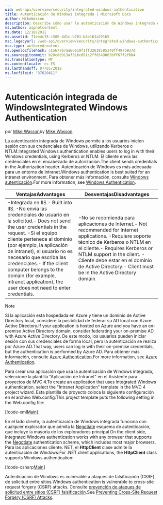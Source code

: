 ```yaml
---
uid: web-api/overview/security/integrated-windows-authentication
title: Autenticación de Windows integrada | Microsoft Docs
author: MikeWasson
description: Describe cómo usar la autenticación de Windows integrada en ASP.NET Web API.
ms.author: aspnetcontent
ms.date: 12/18/2012
ms.assetid: 71ee4c78-c500-4d1c-b761-b4e161a291b5
msc.legacyurl: /web-api/overview/security/integrated-windows-authentication
msc.type: authoredcontent
ms.openlocfilehash: c15677b7aa66619f1ff32819585340ff497b937d
ms.sourcegitcommit: b28cd0313af316c051c2ff8549865bff67f2fbb4
ms.translationtype: MT
ms.contentlocale: es-ES
ms.lasthandoff: 07/05/2018
ms.locfileid: "37820411"
---
```

<a name="integrated-windows-authentication"></a><span data-ttu-id="a4963-103">Autenticación integrada de Windows</span><span class="sxs-lookup"><span data-stu-id="a4963-103">Integrated Windows Authentication</span></span>
====================
<span data-ttu-id="a4963-104">por [Mike Wasson](https://github.com/MikeWasson)</span><span class="sxs-lookup"><span data-stu-id="a4963-104">by [Mike Wasson](https://github.com/MikeWasson)</span></span>

<span data-ttu-id="a4963-105">La autenticación integrada de Windows permite a los usuarios inicien sesión con sus credenciales de Windows, utilizando Kerberos o NTLM.</span><span class="sxs-lookup"><span data-stu-id="a4963-105">Integrated Windows authentication enables users to log in with their Windows credentials, using Kerberos or NTLM.</span></span> <span data-ttu-id="a4963-106">El cliente envía las credenciales en el encabezado de autorización.</span><span class="sxs-lookup"><span data-stu-id="a4963-106">The client sends credentials in the Authorization header.</span></span> <span data-ttu-id="a4963-107">Autenticación de Windows es más adecuada para un entorno de intranet.</span><span class="sxs-lookup"><span data-stu-id="a4963-107">Windows authentication is best suited for an intranet environment.</span></span> <span data-ttu-id="a4963-108">Para obtener más información, consulte [Windows autenticación](https://www.iis.net/configreference/system.webserver/security/authentication/windowsauthentication).</span><span class="sxs-lookup"><span data-stu-id="a4963-108">For more information, see [Windows Authentication](https://www.iis.net/configreference/system.webserver/security/authentication/windowsauthentication).</span></span>

| <span data-ttu-id="a4963-109">Ventajas</span><span class="sxs-lookup"><span data-stu-id="a4963-109">Advantages</span></span> | <span data-ttu-id="a4963-110">Desventajas</span><span class="sxs-lookup"><span data-stu-id="a4963-110">Disadvantages</span></span> |
| --- | --- |
| <span data-ttu-id="a4963-111">-Integrada en IIS.</span><span class="sxs-lookup"><span data-stu-id="a4963-111">- Built into IIS.</span></span> <span data-ttu-id="a4963-112">-No envía las credenciales de usuario en la solicitud.</span><span class="sxs-lookup"><span data-stu-id="a4963-112">- Does not send the user credentials in the request.</span></span> <span data-ttu-id="a4963-113">-Si el equipo cliente pertenece al dominio (por ejemplo, la aplicación de intranet), el usuario no es necesario que escriba las credenciales.</span><span class="sxs-lookup"><span data-stu-id="a4963-113">- If the client computer belongs to the domain (for example, intranet application), the user does not need to enter credentials.</span></span> | <span data-ttu-id="a4963-114">-No se recomienda para aplicaciones de Internet.</span><span class="sxs-lookup"><span data-stu-id="a4963-114">- Not recommended for Internet applications.</span></span> <span data-ttu-id="a4963-115">-Requiere soporte técnico de Kerberos o NTLM en el cliente.</span><span class="sxs-lookup"><span data-stu-id="a4963-115">- Requires Kerberos or NTLM support in the client.</span></span> <span data-ttu-id="a4963-116">-Cliente debe estar en el dominio de Active Directory.</span><span class="sxs-lookup"><span data-stu-id="a4963-116">- Client must be in the Active Directory domain.</span></span> |

> [!NOTE]
> <span data-ttu-id="a4963-117">Si la aplicación está hospedada en Azure y tiene un dominio de Active Directory local, considere la posibilidad de federar su AD local con Azure Active Directory.</span><span class="sxs-lookup"><span data-stu-id="a4963-117">If your application is hosted on Azure and you have an on-premise Active Directory domain, consider federating your on-premise AD with Azure Active Directory.</span></span> <span data-ttu-id="a4963-118">De este modo, los usuarios pueden iniciar sesión con sus credenciales de forma local, pero la autenticación se realiza por Azure AD.</span><span class="sxs-lookup"><span data-stu-id="a4963-118">That way, users can log in with their on-premise credentials, but the authentication is performed by Azure AD.</span></span> <span data-ttu-id="a4963-119">Para obtener más información, consulte [Azure Authentication](../../../visual-studio/overview/2012/windows-azure-authentication.md).</span><span class="sxs-lookup"><span data-stu-id="a4963-119">For more information, see [Azure Authentication](../../../visual-studio/overview/2012/windows-azure-authentication.md).</span></span>


<span data-ttu-id="a4963-120">Para crear una aplicación que usa la autenticación de Windows integrada, seleccione la plantilla "Aplicación de Intranet" en el Asistente para proyectos de MVC 4.</span><span class="sxs-lookup"><span data-stu-id="a4963-120">To create an application that uses Integrated Windows authentication, select the "Intranet Application" template in the MVC 4 project wizard.</span></span> <span data-ttu-id="a4963-121">Esta plantilla de proyecto coloca la siguiente configuración en el archivo Web.config:</span><span class="sxs-lookup"><span data-stu-id="a4963-121">This project template puts the following setting in the Web.config file:</span></span>

[!code-xml[Main](integrated-windows-authentication/samples/sample1.xml)]

<span data-ttu-id="a4963-122">En el lado cliente, la autenticación de Windows integrada funciona con cualquier explorador que admita la [Negotiate](http://www.ietf.org/rfc/rfc4559.txt) esquema de autenticación, que incluye la mayoría de los exploradores principal.</span><span class="sxs-lookup"><span data-stu-id="a4963-122">On the client side, Integrated Windows authentication works with any browser that supports the [Negotiate](http://www.ietf.org/rfc/rfc4559.txt) authentication scheme, which includes most major browsers.</span></span> <span data-ttu-id="a4963-123">Para las aplicaciones cliente. NET, el **HttpClient** clase admite la autenticación de Windows:</span><span class="sxs-lookup"><span data-stu-id="a4963-123">For .NET client applications, the **HttpClient** class supports Windows authentication:</span></span>

[!code-csharp[Main](integrated-windows-authentication/samples/sample2.cs)]

<span data-ttu-id="a4963-124">Autenticación de Windows es vulnerable a ataques de falsificación (CSRF) de solicitud entre sitios.</span><span class="sxs-lookup"><span data-stu-id="a4963-124">Windows authentication is vulnerable to cross-site request forgery (CSRF) attacks.</span></span> <span data-ttu-id="a4963-125">Consulte [prevención de ataques de solicitud entre sitios (CSRF) falsificación](preventing-cross-site-request-forgery-csrf-attacks.md).</span><span class="sxs-lookup"><span data-stu-id="a4963-125">See [Preventing Cross-Site Request Forgery (CSRF) Attacks](preventing-cross-site-request-forgery-csrf-attacks.md).</span></span>
